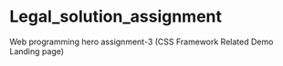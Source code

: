 # Legal_solution_assignment
Web programming hero  assignment-3 (CSS Framework Related Demo Landing page)


